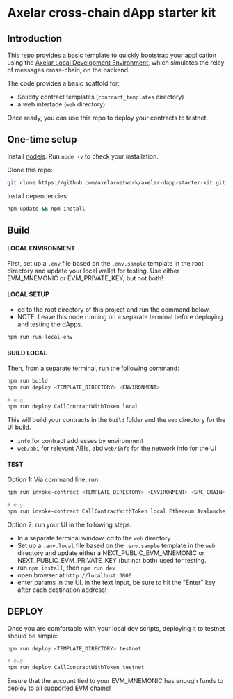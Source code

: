 # Axelar cross-chain dApp starter kit

## Introduction

This repo provides a basic template to quickly bootstrap your application using the [Axelar Local Development Environment](https://github.com/axelarnetwork/axelar-local-dev), which simulates the relay of messages cross-chain, on the backend.

The code provides a basic scaffold for:

-   Solidity contract templates (`contract_templates` directory)
-   a web interface (`web` directory)

Once ready, you can use this repo to deploy your contracts to testnet.

## One-time setup

Install [nodejs](https://nodejs.org/en/download/). Run `node -v` to check your installation.

Clone this repo:

```bash
git clone https://github.com/axelarnetwork/axelar-dapp-starter-kit.git
```

Install dependencies:

```bash
npm update && npm install
```

## Build

#### LOCAL ENVIRONMENT

First, set up a `.env` file based on the `.env.sample` template in the root directory and update your local wallet for testing. Use either EVM_MNEMONIC or EVM_PRIVATE_KEY, but not both!

#### LOCAL SETUP

-   cd to the root directory of this project and run the command below.
-   NOTE: Leave this node running on a separate terminal before deploying and testing the dApps.

```bash
npm run run-local-env
```

#### BUILD LOCAL

Then, from a separate terminal, run the following command:

```bash
npm run build
npm run deploy <TEMPLATE_DIRECTORY> <ENVIRONMENT>

# e.g.
npm run deploy CallContractWithToken local
```

This will build your contracts in the `build` folder and the `web` directory for the UI build.

-   `info` for contract addresses by environment
-   `web/abi` for relevant ABIs, abd `web/info` for the network info for the UI

#### TEST

Option 1: Via command line, run:

```bash
npm run invoke-contract <TEMPLATE_DIRECTORY> <ENVIRONMENT> <SRC_CHAIN> <DEST_CHAIN> <AMOUNT> <ADDR_1> <ADDR_2> <OTHER_ADDRESSES>

# e.g.
npm run invoke-contract CallContractWithToken local Ethereum Avalanche 40 0x74Ccd7d9F1F40417C6F7fD1151429a2c44c34e6d 0x3B94CbD6d0f09db75435d6E3c9449a6B70BB55E2
```

Option 2: run your UI in the following steps:

-   In a separate terminal window, cd to the `web` directory
-   Set up a `.env.local` file based on the `.env.sample` template in the `web` directory and update either a NEXT_PUBLIC_EVM_MNEMONIC or NEXT_PUBLIC_EVM_PRIVATE_KEY (but not both) used for testing.
-   run `npm install`, then `npm run dev`
-   open browser at `http://localhost:3000`
-   enter params in the UI. in the text input, be sure to hit the "Enter" key after each destination address!

## DEPLOY

Once you are comfortable with your local dev scripts, deploying it to testnet should be simple:

```bash
npm run deploy <TEMPLATE_DIRECTORY> testnet

# e.g.
npm run deploy CallContractWithToken testnet
```

Ensure that the account tied to your EVM_MNEMONIC has enough funds to deploy to all supported EVM chains!
